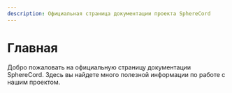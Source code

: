 ```yaml
---
description: Официальная страница документации проекта SphereCord
---
```


# Главная

Добро пожаловать на официальную страницу документации SphereCord. Здесь вы найдете много полезной информации по работе с нашим проектом.

